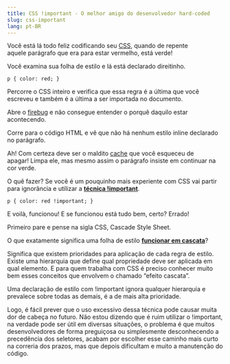 ```yaml
---
title: CSS !important - O melhor amigo do desenvolvedor hard-coded
slug: css-important
lang: pt-BR
---
```


Você está lá todo feliz codificando seu [CSS](http://pt.wikipedia.org/wiki/Cascading_Style_Sheets), quando de repente aquele parágrafo que era para estar vermelho, está verde!

Você examina sua folha de estilo e lá está declarado direitinho.

```
p { color: red; }
```

Percorre o CSS inteiro e verifica que essa regra é a última que você escreveu e também é a última a ser importada no documento.

Abre o [firebug](https://addons.mozilla.org/pt-BR/firefox/addon/firebug/) e não consegue entender o porquê daquilo estar acontecendo.

<!-- more -->

Corre para o código HTML e vê que não há nenhum estilo inline declarado no parágrafo.

Ah! Com certeza deve ser o maldito [cache](http://pt.wikipedia.org/wiki/Cache) que você esqueceu de apagar! Limpa ele, mas mesmo assim o parágrafo insiste em continuar na cor verde. 

O quê fazer? Se você é um pouquinho mais experiente com CSS vai partir para ignorância e utilizar a **[técnica&#160;!important](http://www.maujor.com/blog/2006/08/18/declaracao-com-important/)**.

```
p { color: red !important; }
```

E voilà, funcionou! E se funcionou está tudo bem, certo? Errado!

Primeiro pare e pense na sigla CSS, Cascade Style Sheet.

O que exatamente significa uma folha de estilo **[funcionar em cascata](http://www.vanseodesign.com/css/css-specificity-inheritance-cascaade/)**?

Significa que existem prioridades para aplicação de cada regra de estilo. Existe uma hierarquia que define qual propriedade deve ser aplicada em qual elemento. E para quem trabalha com CSS é preciso conhecer muito bem esses conceitos que envolvem o chamado &#8220;efeito cascata&#8221;.

Uma declaração de estilo com&#160;!important ignora qualquer hierarquia e prevalece sobre todas as demais, é a de mais alta prioridade. 

Logo, é fácil prever que o uso excessivo dessa técnica pode causar muita dor de cabeça no futuro. Não estou dizendo que é ruim utilizar o&#160;!important, na verdade pode ser útil em diversas situações, o problema é que muitos desenvolvedores de forma preguiçosa ou simplesmente desconhecendo a precedência dos seletores, acabam por escolher esse caminho mais curto na correria dos prazos, mas que depois dificultam e muito a manutenção do código.
